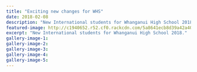 ```yaml
---
title: "Exciting new changes for WHS"
date: 2018-02-08
description: "New International students for Whanganui High School 2018..."
featured-image: http://c1940652.r52.cf0.rackcdn.com/5a8641ecb8d39a42a400075c/overseas-students-photo-rcp-8-feb.jpg
excerpt: "New International students for Whanganui High School 2018."
gallery-image-1: 
gallery-image-2: 
gallery-image-3: 
gallery-image-4: 
gallery-image-5: 
---
```

